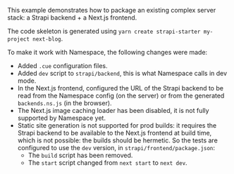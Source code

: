 This example demonstrates how to package an existing complex server stack: a Strapi backend + a
Next.js frontend.

The code skeleton is generated using `yarn create strapi-starter my-project next-blog`.

To make it work with Namespace, the following changes were made:

- Added `.cue` configuration files.
- Added `dev` script to `strapi/backend`, this is what Namespace calls in dev mode.
- In the Next.js frontend, configured the URL of the Strapi backend to be read from the Namespace
  config (on the server) or from the generated `backends.ns.js` (in the browser).
- The Next.js image caching loader has been disabled, it is not fully supported by Namespace yet.
- Static site generation is not supported for prod builds: it requires the Strapi backend to be
  available to the Next.js frontend at build time, which is not possible: the builds should be
  hermetic. So the tests are configured to use the `dev` version, in `strapi/frontend/package.json`:
  - The `build` script has been removed.
  - The `start` script changed from `next start` to `next dev`.
